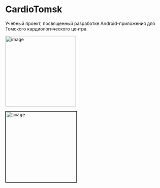 # CardioTomsk
Учебный проект, посвященный разработке Android-приложения для Томского кардиологического центра.


<img width="222" alt="image" src="https://github.com/AnastasiaMarken/CardioTomsk/assets/101307775/abe0758f-7fca-4292-8dd5-7feaf1758371">


<kbd><img width="222" border="2" alt="image" src="https://github.com/AnastasiaMarken/CardioTomsk/assets/101307775/dfb67da8-cb21-4015-9635-c5bb27307387"></kbd>


